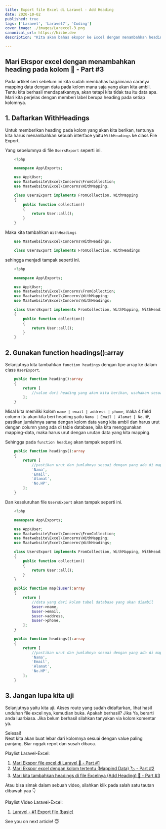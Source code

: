 ```yaml
---
title: Export file Excel di Laravel - Add Heading
date: 2020-10-02
published: true
tags: ['Laravel', 'Laravel7', 'Coding']
cover_image: ./images/Larexcel-3.png
canonical_url: https://hizbe.dev
description: "Kita akan bahas ekspor ke Excel dengan menambahkan heading supaya cantik dan mudah dipahami kolom ini tuh data apa. Let's do it!"

---
```


<i class="fa fa-quote-left fa-3x fa-pull-left" aria-hidden="true"></i>
<h2>Mari Ekspor excel dengan menambahkan heading pada kolom 🧱 - Part #3</h2>

Pada artikel seri sebelum ini kita sudah membahas bagaimana caranya mapping data dengan data pada kolom mana saja yang akan kita ambil. Tentu kita berhasil mendapatkannya, akan tetapi kita tidak tau itu data apa. Mari kita perjelas dengan memberi label berupa heading pada setiap kolomnya.

## 1.  Daftarkan WithHeadings

Untuk memberikan heading pada kolom yang akan kita berikan, tentunya kita harus menambahkan sebuah interface yaitu `WithHeadings` ke class File Export.

Yang sebelumnya di file `UsersExport` seperti ini.
```php
    <?php

    namespace App\Exports;

    use App\User;
    use Maatwebsite\Excel\Concerns\FromCollection;
    use Maatwebsite\Excel\Concerns\WithMapping;

    class UsersExport implements FromCollection, WithMapping
    {
        public function collection()
        {
            return User::all();
        }
    }
```

Maka kita tambahkan `WithHeadings`
```php
    use Maatwebsite\Excel\Concerns\WithHeadings;

    class UsersExport implements FromCollection, WithHeadings
```

sehingga menjadi tampak seperti ini.
```php
    <?php

    namespace App\Exports;

    use App\User;
    use Maatwebsite\Excel\Concerns\FromCollection;
    use Maatwebsite\Excel\Concerns\WithMapping;
    use Maatwebsite\Excel\Concerns\WithHeadings;

    class UsersExport implements FromCollection, WithMapping, WithHeadings
    {
        public function collection()
        {
            return User::all();
        }
    }
```

## 2. Gunakan function headings():array

Selanjutnya kita tambahkan `function headings` dengan tipe array ke dalam class `UserExport`.
```php
    public function heading():array
    {
        return [
            //value dari heading yang akan kita berikan, usahakan sesuai dengan jumlah dan urutan pada mapping-data ya.
        ];
    }
```

Misal kita memiliki kolom `name | email | address | phone`, maka 4 field column itu akan kita beri heading yaitu `Nama | Email | Alamat | No.HP`, pastikan jumlahnya sama dengan kolom data yang kita ambil dan harus urut dengan column yang ada di table database, bila kita menggunakan  mapping-data, maka harus urut dengan urutan data yang kita mapping.

Sehingga pada `function heading` akan tampak seperti ini.
```php
    public function headings():array
    {
        return [
            //pastikan urut dan jumlahnya sesuai dengan yang ada di mapping-data atau table di database
            'Nama',
            'Email',
            'Alamat',
            'No.HP',
        ];
    }
```

Dan keseluruhan file `UsersExport` akan tampak seperti ini.
```php
    <?php

    namespace App\Exports;

    use App\User;
    use Maatwebsite\Excel\Concerns\FromCollection;
    use Maatwebsite\Excel\Concerns\WithMapping;
    use Maatwebsite\Excel\Concerns\WithHeadings;

    class UsersExport implements FromCollection, WithMapping, WithHeadings
    {
        public function collection()
        {
            return User::all();
        }
    }

    public function map($user):array
    {
        return [
            //data yang dari kolom tabel database yang akan diambil
            $user->name,
            $user->email,
            $user->address,
            $user->phone,
        ];
    }

    public function headings():array
    {
        return [
            //pastikan urut dan jumlahnya sesuai dengan yang ada di mapping-data atau table di database
            'Nama',
            'Email',
            'Alamat',
            'No.HP',
        ];
    }
```

## 3. Jangan lupa kita uji

Selanjutnya yaitu kita uji. Akses route yang sudah didaftarkan, lihat hasil unduhan file excel nya, kemudian buka. Apakah berhasil? Jika Ya, berarti anda luarbiasa. Jika belum berhasil silahkan tanyakan via kolom komentar ya.

Selesai!<br>
Next kita akan buat lebar dari kolomnya sesuai dengan value paling panjang. Biar nggak repot dan susah dibaca.

Playlist Laravel-Excel:

1.  [Mari Ekspor file excel di Laravel 📁 - Part #1](https://hizbe.dev/export-file-excel-di-laravel/)
2.  [Mari Ekspor excel dengan kolom tertentu (Mappind Data) 🏷️ - Part #2](https://hizbe.dev/export-file-excel-di-laravel-mapping-data/)
3.  [Mari kita tambahkan headings di file Excelnya (Add Heading) 🧱 - Part #3](https://hizbe.dev/export-file-excel-di-laravel-add-heading/)


Atau bisa simak dalam sebuah video, silahkan klik pada salah satu tautan dibawah yaa 👇

Playlist Video Laravel-Excel:

1.  [Laravel - #1 Export file (basic)](https://youtu.be/usVc9IgHpk4)

See you on next article! 😇